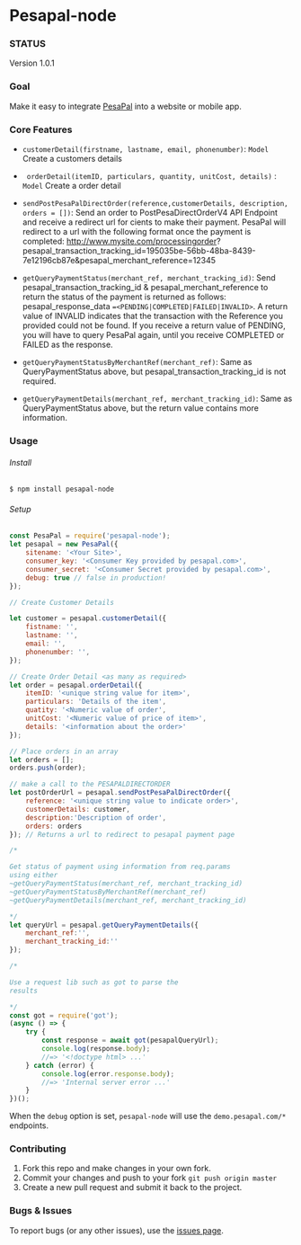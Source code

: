 # Pesapal-node

### STATUS

Version 1.0.1

### Goal

Make it easy to integrate [PesaPal](https://www.pesapal.com) into a website or mobile app.

### Core Features
- `customerDetail(firstname, lastname, email, phonenumber)`: `Model` Create a customers details

- ` orderDetail(itemID, particulars, quantity, unitCost, details)` : `Model` Create a order detail

- `sendPostPesaPalDirectOrder(reference,customerDetails, description, orders = [])`: Send an order to PostPesaDirectOrderV4 API Endpoint and receive a redirect url for cients to make their payment. PesaPal will redirect to a url with the following format once the payment is completed:
http://www.mysite.com/processingorder? pesapal_transaction_tracking_id=195035be-56bb-48ba-8439-7e12196cb87e&pesapal_merchant_reference=12345

- `getQueryPaymentStatus(merchant_ref, merchant_tracking_id)`: Send pesapal_transaction_tracking_id & pesapal_merchant_reference to return the status of the payment is returned as follows: pesapal_response_data `=<PENDING|COMPLETED|FAILED|INVALID>`. A return value of INVALID indicates that the transaction with the Reference you provided could not be found. If you receive a return value of PENDING, you will have to query PesaPal again, until you receive COMPLETED or FAILED as the response.

- `getQueryPaymentStatusByMerchantRef(merchant_ref)`: Same as QueryPaymentStatus above, but pesapal_transaction_tracking_id is not required.

- `getQueryPaymentDetails(merchant_ref, merchant_tracking_id)`: Same as QueryPaymentStatus above, but the return value contains more information.

### Usage

###### Install

```shell
$ npm install pesapal-node
```

###### Setup
```javascript
const PesaPal = require('pesapal-node');
let pesapal = new PesaPal({
    sitename: '<Your Site>',
    consumer_key: '<Consumer Key provided by pesapal.com>',
    consumer_secret: '<Consumer Secret provided by pesapal.com>',
    debug: true // false in production!
});

// Create Customer Details

let customer = pesapal.customerDetail({
    fistname: '',
    lastname: '',
    email: '',
    phonenumber: '',
});

// Create Order Detail <as many as required>
let order = pesapal.orderDetail({
    itemID: '<unique string value for item>',
    particulars: 'Details of the item',
    quatity: '<Numeric value of order',
    unitCost: '<Numeric value of price of item>',
    details: '<information about the order>'
});

// Place orders in an array
let orders = [];
orders.push(order);

// make a call to the PESAPALDIRECTORDER
let postOrderUrl = pesapal.sendPostPesaPalDirectOrder({
    reference: '<unique string value to indicate order>',
    customerDetails: customer,
    description:'Description of order',
    orders: orders
}); // Returns a url to redirect to pesapal payment page

/* 

Get status of payment using information from req.params
using either 
~getQueryPaymentStatus(merchant_ref, merchant_tracking_id)
~getQueryPaymentStatusByMerchantRef(merchant_ref)
~getQueryPaymentDetails(merchant_ref, merchant_tracking_id)

*/
let queryUrl = pesapal.getQueryPaymentDetails({
    merchant_ref:'',
    merchant_tracking_id:''
});

/* 

Use a request lib such as got to parse the
results

*/
const got = require('got');
(async () => {
    try {
        const response = await got(pesapalQueryUrl);
        console.log(response.body);
        //=> '<!doctype html> ...'
    } catch (error) {
        console.log(error.response.body);
        //=> 'Internal server error ...'
    }
})();


```
When the `debug` option is set, `pesapal-node` will use the `demo.pesapal.com/*` endpoints.
    


### Contributing

1. Fork this repo and make changes in your own fork.
2. Commit your changes and push to your fork `git push origin master`
3. Create a new pull request and submit it back to the project.


### Bugs & Issues
To report bugs (or any other issues), use the [issues page](https://github.com/TheMagiche/pesapal-node/issues).


